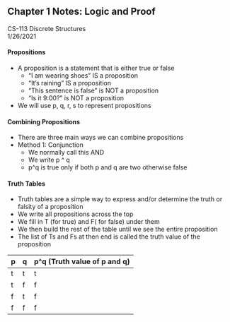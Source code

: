 ## Chapter 1 Notes: Logic and Proof  
CS-113 Discrete Structures  
1/26/2021  

#### Propositions
- A proposition is a statement that is either true or false
  - “I am wearing shoes” IS a proposition
  - “It’s raining” IS a proposition
  - “This sentence is false” is NOT a proposition
  - “Is it 9:00?” is NOT a proposition
- We will use p, q, r, s to represent propositions

#### Combining Propositions
- There are three main ways we can combine propositions
- Method 1: Conjunction
  - We normally call this AND
  - We write p ^ q
  - p^q is true only if both p and q are two otherwise false

#### Truth Tables
- Truth tables are a simple way to express and/or determine the truth or falsity of a proposition
- We write all propositions across the top
- We fill in T (for true) and F( for false) under them
- We then build the rest of the table until we see the entire proposition
- The list of Ts and Fs at then end is called the truth value of the proposition  

| p 	| q 	| p^q (Truth value of p and q) 	|  
|-	|-	|-	|  
| t 	| t 	| t 	|  
| t 	| f 	| f 	|  
| f 	| t 	| f 	|  
| f 	| f 	| f 	|  

